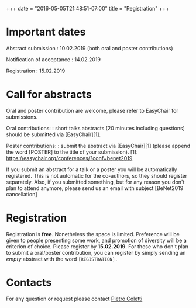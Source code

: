 +++
date = "2016-05-05T21:48:51-07:00"
title = "Registration"
+++


# Important dates

Abstract submission
:   10.02.2019 (both oral and poster contributions)

Notification of acceptance
:   14.02.2019

Registration 
:   15.02.2019

# Call for abstracts

Oral and poster contribution are welcome, please refer to EasyChair for submissions.

Oral contributions: : short talks abstracts (20 minutes including questions) should be submitted via [EasyChair][1].




Poster contributions: : submit the abstract via [EasyChair][1] (please append the word [POSTER] to the title of your submission).
[1]: https://easychair.org/conferences/?conf=benet2019

If you submit an abstract for a talk or a poster you will be automatically registered. This is not automatic for the co-authors, so they should register separately. Also, if you submitted something, but for any reason you don't plan to attend anymore, please send us an email with subject [BeNet2019 cancellation]

# Registration

Registration is **free**. Nonetheless the space is limited. Preference will be given to people presenting some work, and promotion of diversity will be a criterion of choice.
Please register by **15.02.2019**.
For those who don't plan to submit a oral/poster contribution,
you can register by simply sending an *empty* abstract with the
word `[REGISTRATION].`  
<!--
#[1]: https://easychair.org/conferences/?conf=benet2017 "EasyChair"
-->
# Contacts
 
For any question or request please contact
[Pietro Coletti](<mailto:pietro.coletti@uhasselt.be>)
